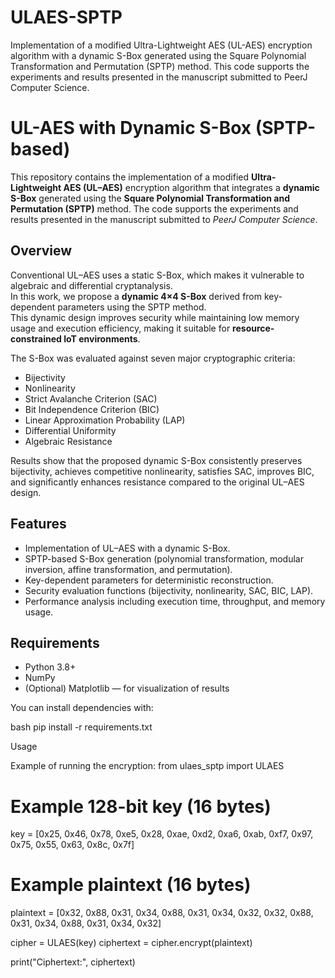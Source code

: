# ULAES-SPTP
Implementation of a modified Ultra-Lightweight AES (UL-AES) encryption algorithm with a dynamic S-Box generated using the Square Polynomial Transformation and Permutation (SPTP) method. This code supports the experiments and results presented in the manuscript submitted to PeerJ Computer Science.

# UL-AES with Dynamic S-Box (SPTP-based)

This repository contains the implementation of a modified **Ultra-Lightweight AES (UL–AES)** encryption algorithm that integrates a **dynamic S-Box** generated using the **Square Polynomial Transformation and Permutation (SPTP)** method. The code supports the experiments and results presented in the manuscript submitted to *PeerJ Computer Science*.

## Overview

Conventional UL–AES uses a static S-Box, which makes it vulnerable to algebraic and differential cryptanalysis.  
In this work, we propose a **dynamic 4×4 S-Box** derived from key-dependent parameters using the SPTP method.  
This dynamic design improves security while maintaining low memory usage and execution efficiency, making it suitable for **resource-constrained IoT environments**.

The S-Box was evaluated against seven major cryptographic criteria:
- Bijectivity  
- Nonlinearity  
- Strict Avalanche Criterion (SAC)  
- Bit Independence Criterion (BIC)  
- Linear Approximation Probability (LAP)  
- Differential Uniformity  
- Algebraic Resistance  

Results show that the proposed dynamic S-Box consistently preserves bijectivity, achieves competitive nonlinearity, satisfies SAC, improves BIC, and significantly enhances resistance compared to the original UL–AES design.

## Features

- Implementation of UL–AES with a dynamic S-Box.  
- SPTP-based S-Box generation (polynomial transformation, modular inversion, affine transformation, and permutation).  
- Key-dependent parameters for deterministic reconstruction.  
- Security evaluation functions (bijectivity, nonlinearity, SAC, BIC, LAP).  
- Performance analysis including execution time, throughput, and memory usage.

## Requirements

- Python 3.8+  
- NumPy  
- (Optional) Matplotlib — for visualization of results  

You can install dependencies with:

bash
pip install -r requirements.txt


Usage

Example of running the encryption:
from ulaes_sptp import ULAES

# Example 128-bit key (16 bytes)
key = [0x25, 0x46, 0x78, 0xe5, 0x28, 0xae, 0xd2, 0xa6,
       0xab, 0xf7, 0x97, 0x75, 0x55, 0x63, 0x8c, 0x7f]

# Example plaintext (16 bytes)
plaintext = [0x32, 0x88, 0x31, 0x34, 0x88, 0x31, 0x34, 0x32,
             0x32, 0x88, 0x31, 0x34, 0x88, 0x31, 0x34, 0x32]

cipher = ULAES(key)
ciphertext = cipher.encrypt(plaintext)

print("Ciphertext:", ciphertext)



